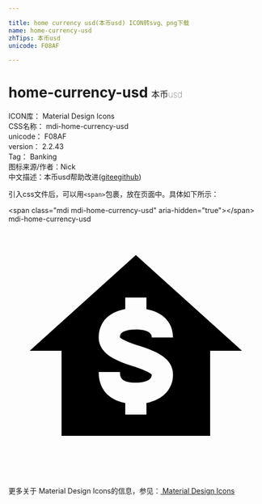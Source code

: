 ```yaml
---

title: home currency usd(本币usd) ICON转svg、png下载
name: home-currency-usd
zhTips: 本币usd
unicode: F08AF

---
```


# home-currency-usd  <small style="font-size: 60%;font-weight: 100">本币usd</small>


<div class="detail-page">
<p>
<span>
ICON库：
<span class="badge-secondary badge">Material Design Icons</span> 
</span>
<br/>
<span>
CSS名称：
<span class="badge-secondary badge">mdi-home-currency-usd</span> 
</span>
<br/>
<span>
unicode：
<span class="badge-secondary badge">F08AF</span> 
</span>
<br/>
<span>
version：
<span class="badge-secondary badge">2.2.43</span> 
</span>
<br/>
<span>Tag：
<span class="badge-light badge">Banking</span>
</span>
<br/>
<span>图标来源/作者：<span class="badge-light badge">Nick</span></span> 
<br/>
<span class="zh-detail">中文描述：<span class="badge-primary badge">本币usd</span><span class="help-link"><span>帮助改进</span>(<a href="https://gitee.com/liuwave/icon-helper/edit/master/json/material/home-currency-usd.json" target="_blank" rel="noopener noreferrer">gitee</a><a href="https://github.com/liuwave/icon-helper/edit/master/json/material/home-currency-usd.json" target="_blank" rel="noopener noreferrer">github</a></span>)</span><br/>
</p>
</div>
<div class="alert alert-dark">
  <i class="mdi mdi-home-currency-usd mdi-48px"></i>
  <i class="mdi mdi-home-currency-usd mdi-36px"></i>
  <i class="mdi mdi-home-currency-usd mdi-24px"></i>
  <i class="mdi mdi-home-currency-usd mdi-18px"></i>
</div>
<div>
  <p>引入css文件后，可以用<code>&lt;span&gt;</code>包裹，放在页面中。具体如下所示：    
  </p>
  <div class="alert alert-primary" style="font-size: 14px">
    &lt;span class="mdi mdi-home-currency-usd" aria-hidden="true"&gt;&lt;/span&gt;
    <copy-btn content='<span class="mdi mdi-home-currency-usd" aria-hidden="true"></span>'></copy-btn>
  </div>
  <div class="alert alert-secondary">
    <i class="mdi mdi-home-currency-usd"
    style="font-size: 24px"
    aria-hidden="true"></i> mdi-home-currency-usd
    <copy-btn content="mdi-home-currency-usd" btn-title="复制图标名称"></copy-btn>
  </div>
</div>
<div id="svg" class="svg-wrap">
<svg xmlns="http://www.w3.org/2000/svg" viewBox="0 0 24 24"><path d="M12,3L22,12H19V20H5V12H2L12,3M9.22,8.93C8.75,9.4 8.5,10.03 8.5,10.75C8.5,12.43 10.54,13.07 11.76,13.46C13.26,13.93 13.47,14.21 13.5,14.25C13.5,15 12.15,15 12,15V15C11.37,15 11.03,14.88 10.86,14.78C10.67,14.67 10.5,14.5 10.5,14H8.5C8.5,15.43 9.24,16.16 9.85,16.5C10.18,16.7 10.57,16.84 11,16.92V18H13V16.91C14.53,16.61 15.5,15.62 15.5,14.25C15.5,12.67 13.88,12.03 12.36,11.55C10.8,11.06 10.53,10.77 10.5,10.75C10.5,10.5 10.57,10.41 10.64,10.34C10.85,10.13 11.36,10 12,10V10C12.68,10 13.5,10.13 13.5,10.75H15.5C15.5,9.34 14.56,8.37 13,8.09V7H11V8.08C10.26,8.21 9.65,8.5 9.22,8.93Z" /></svg>
</div>
<detail full-name='mdi-home-currency-usd'></detail>
    
<div><p>更多关于 Material Design Icons的信息，参见：<a target="_blank" href="https://iconhelper.cn/material.html"> Material Design Icons</a>
</p></div>
